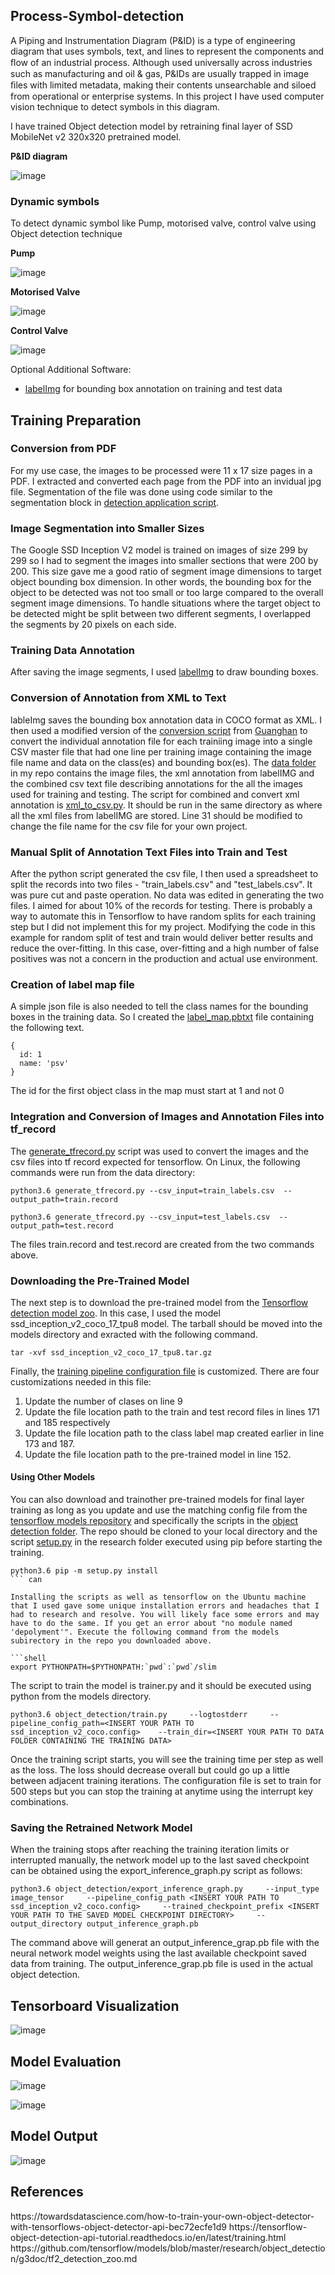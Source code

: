 ## Process-Symbol-detection

A Piping and Instrumentation Diagram (P&ID) is a type of engineering diagram that uses symbols, text, and lines to represent the components and ﬂow of an industrial process. Although used universally across industries such as manufacturing and oil & gas, P&IDs are usually trapped in image ﬁles with limited metadata, making their contents unsearchable and siloed from operational or enterprise systems. In this project I have used computer vision technique to detect symbols in this diagram.

I have trained Object detection model by retraining final layer of SSD MobileNet v2 320x320 pretrained model.

**P&ID diagram**

![image](https://user-images.githubusercontent.com/49098763/125462171-8cec37ff-33ae-4041-8775-815b51075b66.png)

<h3>Dynamic symbols</h3>
To detect dynamic symbol like Pump, motorised valve, control valve using Object detection technique

**Pump**

![image](https://user-images.githubusercontent.com/49098763/125462394-583ab407-c6f5-4f6c-a4fa-e677bf970ce1.png)

**Motorised Valve**

![image](https://user-images.githubusercontent.com/49098763/125462458-5d03307b-416b-4bff-af4c-abcb3e2e5cdb.png)

**Control Valve**

![image](https://user-images.githubusercontent.com/49098763/125462480-d3b3a2e7-f121-403b-9235-d8700c34e349.png)

Optional Additional Software:
<ul>

<li> <a href = "https://github.com/tzutalin/labelImg">labelImg</a> for bounding box annotation on training and test data</li>

</ul>


<h2>Training Preparation</h2>

<h3>Conversion from PDF</h3>

For my use case, the images to be processed were 11 x 17 size pages in a PDF. I extracted and converted each page from the PDF into an invidual jpg file. Segmentation of the file was done using code similar to the segmentation block in <a href="https://github.com/siddiqaa/psvcounter/blob/master/DetectPSVs.py"> detection application script</a>.

<h3>Image Segmentation into Smaller Sizes</h3>

The Google SSD Inception V2 model is trained on images of size 299 by 299 so I had to segment the images into smaller sections that were 200 by 200. This size gave me a good ratio of segment image dimensions to target object bounding box dimension. In other words, the bounding box for the object to be detected was not too small or too large compared to the overall segment image dimensions. To handle situations where the target object to be detected might be split between two different segments, I overlapped the segments by 20 pixels on each side.

<h3>Training Data Annotation</h3>

After saving the image segments, I used <a href="https://github.com/tzutalin/labelImg">labelImg</a> to draw bounding boxes.

<h3>Conversion of Annotation from XML to Text</h3>

lableImg saves the bounding box annotation data in COCO format as XML. I then used a modified version of the <a href="https://github.com/Guanghan/darknet/blob/master/scripts/voc_label.py">conversion script</a> from <a href="https://github.com/Guanghan">Guanghan</a> to convert the individual annotation file for each trainiing image into a single CSV master file that had one line per training image containing the image file name and data on the class(es) and bounding box(es). The <a href="https://github.com/siddiqaa/psvcounter/tree/master/data">data folder</a> in my repo contains the image files, the xml annotation from labelIMG and the combined csv text file describing annotations for the all the images used for training and testing. The script for combined and convert xml annotation is <a href="https://github.com/siddiqaa/psvcounter/blob/master/data/xml_to_csv.py">xml_to_csv.py</a>. It should be run in the same directory as where all the xml files from labelIMG are stored. Line 31 should be modified to change the file name for the csv file for your own project.

<h3>Manual Split of Annotation Text Files into Train and Test</h3>

After the python script generated the csv file, I then used a spreadsheet to split the records into two files - "train_labels.csv" and "test_labels.csv". It was pure cut and paste operation. No data was edited in generating the two files. I aimed for about 10% of the records for testing. There is probably a way to automate this in Tensorflow to have random splits for each training step but I did not implement this for my project. Modifying the code in this example for random split of test and train would deliver better results and reduce the over-fitting. In this case, over-fitting and a high number of false positives was not a concern in the production and actual use environment.

<h3>Creation of label map file</h3>

A simple json file is also needed to tell the class names for the bounding boxes in the training data. So I created the <a href="https://github.com/siddiqaa/psvcounter/blob/master/data/label_map.pbtxt">label_map.pbtxt</a> file containing the following text.<br>
```
{
  id: 1
  name: 'psv'
}
```
The id for the first object class in the map must start at 1 and not 0

<h3>Integration and Conversion of Images and Annotation Files into tf_record</h3>

The <a href="https://github.com/siddiqaa/psvcounter/blob/master/data/generate_tfrecord.py">generate_tfrecord.py</a> script was used to convert the images and the csv files into tf record expected for tensorflow. On Linux, the following commands were run from the data directory:<br>
```shell
python3.6 generate_tfrecord.py --csv_input=train_labels.csv  --output_path=train.record

python3.6 generate_tfrecord.py --csv_input=test_labels.csv  --output_path=test.record
```

The files train.record and test.record are created from the two commands above.

<h3>Downloading the Pre-Trained Model</h3>

The next step is to download the pre-trained model from the <a href="https://github.com/tensorflow/models/blob/master/research/object_detection/g3doc/tf2_detection_zoo.md">Tensorflow detection model zoo</a>. In this case, I used the model ssd_inception_v2_coco_17_tpu8</a> model. The tarball should be moved into the models directory and exracted with the following command.<br>
```shell
tar -xvf ssd_inception_v2_coco_17_tpu8.tar.gz
```

Finally, the <a href="https://github.com/siddiqaa/psvcounter/blob/master/models/ssd_inception_v2_coco.config">training pipeline configuration file</a> is customized. There are four customizations needed in this file:
<ol>
<li>Update the number of clases on line 9</li>
<li>Update the file location path to the train and test record files in lines 171 and 185 respectively</li>
<li>Update the file location path to the class label map created earlier in line 173 and 187.</li>
<li>Update the file location path to the pre-trained model in line 152.</li>
</ol>

<h4>Using Other Models</h4>
You can also download and trainother pre-trained models for final layer training as long as you update and use the matching config file from the <a href="https://github.com/tensorflow/models/tree/master/research/object_detection/samples/configs>example config files in the repo</a>.

<h2>Training</h2>
<h3>Downloading the Training Scripts</h3>
Finally, everything is ready to train. Training is done using scripts from the <a href="https://github.com/tensorflow/models">tensorflow models repository</a> and specifically the scripts in the <a href="https://github.com/tensorflow/models/tree/master/research/object_detection">object detection folder</a>. The repo should be cloned to your local directory and the script <a href="https://github.com/tensorflow/models/blob/master/research/setup.py">setup.py</a> in the research folder executed using pip before starting the training. <br>

```shell
python3.6 pip -m setup.py install
``` can 

Installing the scripts as well as tensorflow on the Ubuntu machine that I used gave some unique installation errors and headaches that I had to research and resolve. You will likely face some errors and may have to do the same. If you get an error about "no module named 'depolyment'". Execute the following command from the models subirectory in the repo you downloaded above.

```shell
export PYTHONPATH=$PYTHONPATH:`pwd`:`pwd`/slim
```

The script to train the model is trainer.py and it should be executed using python from the models directory.

```shell
python3.6 object_detection/train.py     --logtostderr     --pipeline_config_path=<INSERT YOUR PATH TO ssd_inception_v2_coco.config>    --train_dir=<INSERT YOUR PATH TO DATA FOLDER CONTAINING THE TRAINING DATA>
```

Once the training script starts, you will see the training time per step as well as the loss. The loss should decrease overall but could go up a little between adjacent training iterations. The configuration file is set to train for 500 steps but you can stop the training at anytime using the interrupt key combinations.


<h3>Saving the Retrained Network Model</h3>
When the training stops after reaching the training iteration limits or interrupted manually, the network model up to the last saved checkpoint can be obtained using the export_inference_graph.py script as follows:

```shell
python3.6 object_detection/export_inference_graph.py     --input_type image_tensor     --pipeline_config_path <INSERT YOUR PATH TO ssd_inception_v2_coco.config>     --trained_checkpoint_prefix <INSERT YOUR PATH TO THE SAVED MODEL CHECKPOINT DIRECTORY>     --output_directory output_inference_graph.pb
```

The command above will generat an output_inference_grap.pb file with the neural network model weights using the last available checkpoint saved data from training. The output_inference_grap.pb file is used in the actual object detection.


<h2>Tensorboard Visualization</h2>

![image](https://user-images.githubusercontent.com/49098763/125624978-6f0a0623-a599-4e54-b9d3-686e8c028fee.png)


<h2>Model Evaluation</h2>

![image](https://user-images.githubusercontent.com/49098763/125624844-269ec57d-ca29-4f58-b05d-e1779a36c033.png)

![image](https://user-images.githubusercontent.com/49098763/125625041-c9760c2d-8604-4c9b-8389-5b56f54582a1.png)

<h2>Model Output</h2>

![image](https://user-images.githubusercontent.com/49098763/125625133-dd542178-2d86-4b0f-abc1-d67b4495fa4a.png)




<h2> References</h2>
https://towardsdatascience.com/how-to-train-your-own-object-detector-with-tensorflows-object-detector-api-bec72ecfe1d9
https://tensorflow-object-detection-api-tutorial.readthedocs.io/en/latest/training.html
https://github.com/tensorflow/models/blob/master/research/object_detection/g3doc/tf2_detection_zoo.md



